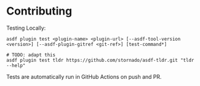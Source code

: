 # Contributing

Testing Locally:

```shell
asdf plugin test <plugin-name> <plugin-url> [--asdf-tool-version <version>] [--asdf-plugin-gitref <git-ref>] [test-command*]

# TODO: adapt this
asdf plugin test tldr https://github.com/stornado/asdf-tldr.git "tldr --help"
```

Tests are automatically run in GitHub Actions on push and PR.
